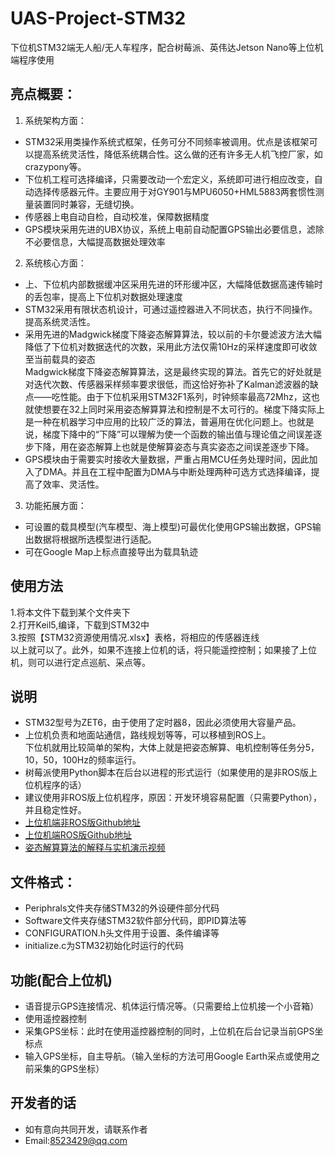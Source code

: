 # UAS-Project-STM32
下位机STM32端无人船/无人车程序，配合树莓派、英伟达Jetson Nano等上位机端程序使用
## 亮点概要：
1.	系统架构方面：
  * STM32采用类操作系统式框架，任务可分不同频率被调用。优点是该框架可以提高系统灵活性，降低系统耦合性。这么做的还有许多无人机飞控厂家，如crazypony等。
  * 下位机工程可选择编译，只需要改动一个宏定义，系统即可进行相应改变，自动选择传感器元件。主要应用于对GY901与MPU6050+HML5883两套惯性测量装置同时兼容，无缝切换。
  * 传感器上电自动自检，自动校准，保障数据精度
  * GPS模块采用先进的UBX协议，系统上电前自动配置GPS输出必要信息，滤除不必要信息，大幅提高数据处理效率
2.	系统核心方面：
  * 上、下位机内部数据缓冲区采用先进的环形缓冲区，大幅降低数据高速传输时的丢包率，提高上下位机对数据处理速度
  * STM32采用有限状态机设计，可通过遥控器进入不同状态，执行不同操作。提高系统灵活性。
  * 采用先进的Madgwick梯度下降姿态解算算法，较以前的卡尔曼滤波方法大幅降低了下位机对数据迭代的次数，采用此方法仅需10Hz的采样速度即可收敛至当前载具的姿态  
    Madgwick梯度下降姿态解算算法，这是最终实现的算法。首先它的好处就是对迭代次数、传感器采样频率要求很低，而这恰好弥补了Kalman滤波器的缺点——吃性能。由于下位机采用STM32F1系列，时钟频率最高72Mhz，这也就使想要在32上同时采用姿态解算算法和控制是不太可行的。梯度下降实际上是一种在机器学习中应用的比较广泛的算法，普遍用在优化问题上。也就是说，梯度下降中的“下降”可以理解为使一个函数的输出值与理论值之间误差逐步下降，用在姿态解算上也就是使解算姿态与真实姿态之间误差逐步下降。
  * GPS模块由于需要实时接收大量数据，严重占用MCU任务处理时间，因此加入了DMA。并且在工程中配置为DMA与中断处理两种可选方式选择编译，提高了效率、灵活性。
3.	功能拓展方面：
  * 可设置的载具模型(汽车模型、海上模型)可最优化使用GPS输出数据，GPS输出数据将根据所选模型进行适配。
  * 可在Google Map上标点直接导出为载具轨迹
## 使用方法
  1.将本文件下载到某个文件夹下  
  2.打开Keil5,编译，下载到STM32中  
  3.按照【STM32资源使用情况.xlsx】表格，将相应的传感器连线  
  以上就可以了。此外，如果不连接上位机的话，将只能遥控控制；如果接了上位机，则可以进行定点巡航、采点等。
## 说明
* STM32型号为ZET6，由于使用了定时器8，因此必须使用大容量产品。
* 上位机负责和地面站通信，路线规划等等，可以移植到ROS上。  
下位机就用比较简单的架构，大体上就是把姿态解算、电机控制等任务分5，10，50，100Hz的频率运行。
* 树莓派使用Python脚本在后台以进程的形式运行（如果使用的是非ROS版上位机程序的话）
* 建议使用非ROS版上位机程序，原因：开发环境容易配置（只需要Python），并且稳定性好。
* [上位机端非ROS版Github地址](https://github.com/matreshka15/raspberry-pi-USV-program)
* [上位机端ROS版Github地址](https://github.com/matreshka15/ROS-based-unmanned-vehicle-project)
* [姿态解算算法的解释与实机演示视频](https://zhuanlan.zhihu.com/p/82973264)
## 文件格式：
* Periphrals文件夹存储STM32的外设硬件部分代码
* Software文件夹存储STM32软件部分代码，即PID算法等
* CONFIGURATION.h头文件用于设置、条件编译等
* initialize.c为STM32初始化时运行的代码
## 功能(配合上位机)
* 语音提示GPS连接情况、机体运行情况等。（只需要给上位机接一个小音箱）
* 使用遥控器控制
* 采集GPS坐标：此时在使用遥控器控制的同时，上位机在后台记录当前GPS坐标点
* 输入GPS坐标，自主导航。（输入坐标的方法可用Google Earth采点或使用之前采集的GPS坐标）
## 开发者的话
* 如有意向共同开发，请联系作者
* Email:8523429@qq.com
